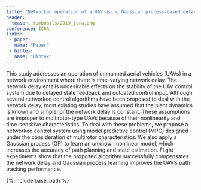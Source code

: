 ```yaml
---
title: "Networked operation of a UAV using Gaussian process-based delay compensation and model predictive control"
header:
  teaser: tumbnails/2019_icra.png
conference: ICRA
links: 
 - paper: 
   name: "Paper"
 - bibtex: 
   name: "Bibtex"
---
```


This study addresses an operation of unmanned aerial vehicles (UAVs) in a network environment where there is time-varying network delay. The network delay entails undesirable effects on the stability of the UAV control system due to delayed state feedback and outdated control input. Although several networked control algorithms have been proposed to deal with the network delay, most existing studies have assumed that the plant dynamics is known and simple, or the network delay is constant. These assumptions are improper to multirotor-type UAVs because of their nonlinearity and time-sensitive characteristics. To deal with these problems, we propose a networked control system using model predictive control (MPC) designed under the consideration of multirotor characteristics. We also apply a Gaussian process (GP) to learn an unknown nonlinear model, which increases the accuracy of path planning and state estimation. Flight experiments show that the proposed algorithm successfully compensates the network delay and Gaussian process learning improves the UAV’s path tracking performance.


{% include base_path %}



